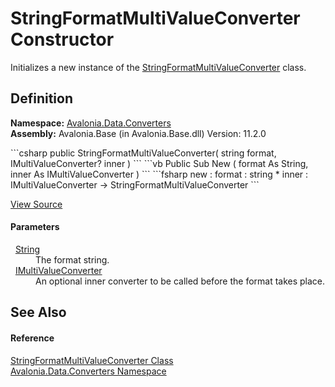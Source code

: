 # StringFormatMultiValueConverter Constructor


Initializes a new instance of the <a href="T_Avalonia_Data_Converters_StringFormatMultiValueConverter">StringFormatMultiValueConverter</a> class.



## Definition
**Namespace:** <a href="N_Avalonia_Data_Converters">Avalonia.Data.Converters</a>  
**Assembly:** Avalonia.Base (in Avalonia.Base.dll) Version: 11.2.0

<Tabs groupId="api-code-preview">
<TabItem value="csharp" label="C#">
```csharp
public StringFormatMultiValueConverter(
	string format,
	IMultiValueConverter? inner
)
```
</TabItem>
<TabItem value="vb" label="VB">
```vb
Public Sub New ( 
	format As String,
	inner As IMultiValueConverter
)
```
</TabItem>
<TabItem value="fsharp" label="F#">
```fsharp
new : 
        format : string * 
        inner : IMultiValueConverter -> StringFormatMultiValueConverter
```
</TabItem>
</Tabs>



<a href="https://github.com/AvaloniaUI/Avalonia/tree/master/src/Avalonia.Base/Data/Converters/StringFormatMultiValueConverter.cs#L20" title="View the source code">View Source</a>



#### Parameters
<dl><dt>  <a href="https://learn.microsoft.com/dotnet/api/system.string" target="_blank" rel="noopener noreferrer">String</a></dt><dd>The format string.</dd><dt>  <a href="T_Avalonia_Data_Converters_IMultiValueConverter">IMultiValueConverter</a></dt><dd>An optional inner converter to be called before the format takes place.</dd></dl>

## See Also


#### Reference
<a href="T_Avalonia_Data_Converters_StringFormatMultiValueConverter">StringFormatMultiValueConverter Class</a>  
<a href="N_Avalonia_Data_Converters">Avalonia.Data.Converters Namespace</a>  
